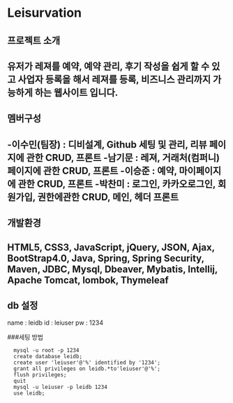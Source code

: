 # Leisurvation

## 프로젝트 소개
유저가 레져를 예약, 예약 관리, 후기 작성을 쉽게 할 수 있고 사업자 등록을 해서 레져를 등록, 비즈니스 관리까지 가능하게 하는 웹사이트 입니다.
------------------------------------------
## 멤버구성
-이수민(팀장) : 디비설계, Github 세팅 및 관리, 리뷰 페이지에 관한 CRUD, 프론트
-남기문 : 레져, 거래처(컴퍼니) 페이지에 관한 CRUD, 프론트
-이승준 : 예약, 마이페이지에 관한 CRUD, 프론트
-박찬미 : 로그인, 카카오로그인, 회원가입, 권한에관한 CRUD, 메인, 헤더 프론트
-----------------------------
## 개발환경
HTML5, CSS3, JavaScript, jQuery, JSON, Ajax, BootStrap4.0, Java, Spring, Spring Security, Maven, JDBC, Mysql, Dbeaver, Mybatis, Intellij, Apache Tomcat, lombok, Thymeleaf
-------------------
## db 설정
  name : leidb
  id : leiuser
  pw : 1234
  
  ###세팅 방법
  ```
    mysql -u root -p 1234
    create database leidb;
    create user 'leiuser'@'%' identified by '1234';
    grant all privileges on leidb.*to'leiuser'@'%';
    flush privileges;
    quit
    mysql -u leiuser -p leidb 1234
    use leidb;
 ```
